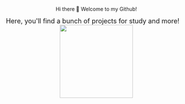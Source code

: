 <p align="center">
  Hi there 👋 Welcome to my Github!
</p>

<p align="center">
  <span style="vertical-align: middle; font-size: 18px; margin-right: 20px;">Here, you'll find a bunch of projects for study and more!</span>
  <img src="https://i.pinimg.com/736x/45/29/0d/45290ddb061a266e0767bc290218b62d.jpg" width="200" style="display:inline-block;">
</p>



